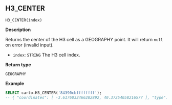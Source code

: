 ## H3_CENTER

```sql:signature
H3_CENTER(index)
```

**Description**

Returns the center of the H3 cell as a GEOGRAPHY point. It will return `null` on error (invalid input).

* `index`: `STRING` The H3 cell index.

**Return type**

`GEOGRAPHY`

**Example**

```sql
SELECT carto.H3_CENTER('84390cbffffffff');
-- { "coordinates": [ -3.6176032466282892, 40.37254058216577 ], "type": "Point" }
```
